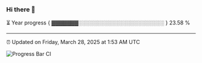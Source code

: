 ### Hi there 👋

⏳ Year progress { ▓▓▓▓▓▓▓░░░░░░░░░░░░░░░░░░░░░░░ } 23.58 %

---

⏰ Updated on Friday, March 28, 2025 at 1:53 AM UTC

![Progress Bar CI](https://github.com/arthurbuhl/arthurbuhl/workflows/Progress%20Bar%20CI/badge.svg)
